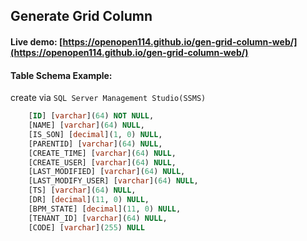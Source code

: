 ##   Generate Grid Column

#### Live demo: [https://openopen114.github.io/gen-grid-column-web/](https://openopen114.github.io/gen-grid-column-web/)



#### Table Schema Example:

create via `SQL Server Management Studio(SSMS)`

```sql
	[ID] [varchar](64) NOT NULL,
	[NAME] [varchar](64) NULL,
	[IS_SON] [decimal](1, 0) NULL,
	[PARENTID] [varchar](64) NULL,
	[CREATE_TIME] [varchar](64) NULL,
	[CREATE_USER] [varchar](64) NULL,
	[LAST_MODIFIED] [varchar](64) NULL,
	[LAST_MODIFY_USER] [varchar](64) NULL,
	[TS] [varchar](64) NULL,
	[DR] [decimal](11, 0) NULL,
	[BPM_STATE] [decimal](11, 0) NULL,
	[TENANT_ID] [varchar](64) NULL,
	[CODE] [varchar](255) NULL
```